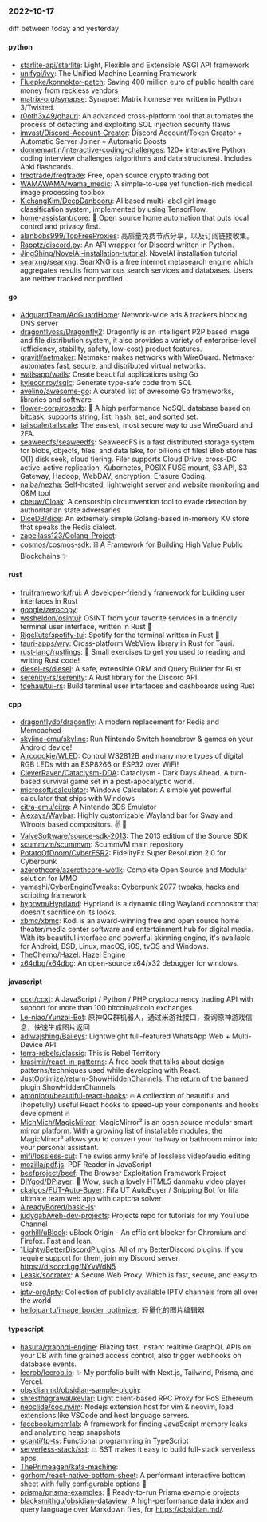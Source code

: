 ### 2022-10-17
diff between today and yesterday

#### python
* [starlite-api/starlite](https://github.com/starlite-api/starlite): Light, Flexible and Extensible ASGI API framework
* [unifyai/ivy](https://github.com/unifyai/ivy): The Unified Machine Learning Framework
* [Fluepke/konnektor-patch](https://github.com/Fluepke/konnektor-patch): Saving 400 million euro of public health care money from reckless vendors
* [matrix-org/synapse](https://github.com/matrix-org/synapse): Synapse: Matrix homeserver written in Python 3/Twisted.
* [r0oth3x49/ghauri](https://github.com/r0oth3x49/ghauri): An advanced cross-platform tool that automates the process of detecting and exploiting SQL injection security flaws
* [imvast/Discord-Account-Creator](https://github.com/imvast/Discord-Account-Creator): Discord Account/Token Creator + Automatic Server Joiner + Automatic Boosts
* [donnemartin/interactive-coding-challenges](https://github.com/donnemartin/interactive-coding-challenges): 120+ interactive Python coding interview challenges (algorithms and data structures). Includes Anki flashcards.
* [freqtrade/freqtrade](https://github.com/freqtrade/freqtrade): Free, open source crypto trading bot
* [WAMAWAMA/wama_medic](https://github.com/WAMAWAMA/wama_medic): A simple-to-use yet function-rich medical image processing toolbox
* [KichangKim/DeepDanbooru](https://github.com/KichangKim/DeepDanbooru): AI based multi-label girl image classification system, implemented by using TensorFlow.
* [home-assistant/core](https://github.com/home-assistant/core): 🏡 Open source home automation that puts local control and privacy first.
* [alanbobs999/TopFreeProxies](https://github.com/alanbobs999/TopFreeProxies): 高质量免费节点分享，以及订阅链接收集。
* [Rapptz/discord.py](https://github.com/Rapptz/discord.py): An API wrapper for Discord written in Python.
* [JingShing/NovelAI-installation-tutorial](https://github.com/JingShing/NovelAI-installation-tutorial): NovelAI installation tutorial
* [searxng/searxng](https://github.com/searxng/searxng): SearXNG is a free internet metasearch engine which aggregates results from various search services and databases. Users are neither tracked nor profiled.

#### go
* [AdguardTeam/AdGuardHome](https://github.com/AdguardTeam/AdGuardHome): Network-wide ads & trackers blocking DNS server
* [dragonflyoss/Dragonfly2](https://github.com/dragonflyoss/Dragonfly2): Dragonfly is an intelligent P2P based image and file distribution system, it also provides a variety of enterprise-level (efficiency, stability, safety, low-cost) product features.
* [gravitl/netmaker](https://github.com/gravitl/netmaker): Netmaker makes networks with WireGuard. Netmaker automates fast, secure, and distributed virtual networks.
* [wailsapp/wails](https://github.com/wailsapp/wails): Create beautiful applications using Go
* [kyleconroy/sqlc](https://github.com/kyleconroy/sqlc): Generate type-safe code from SQL
* [avelino/awesome-go](https://github.com/avelino/awesome-go): A curated list of awesome Go frameworks, libraries and software
* [flower-corp/rosedb](https://github.com/flower-corp/rosedb): 🚀 A high performance NoSQL database based on bitcask, supports string, list, hash, set, and sorted set.
* [tailscale/tailscale](https://github.com/tailscale/tailscale): The easiest, most secure way to use WireGuard and 2FA.
* [seaweedfs/seaweedfs](https://github.com/seaweedfs/seaweedfs): SeaweedFS is a fast distributed storage system for blobs, objects, files, and data lake, for billions of files! Blob store has O(1) disk seek, cloud tiering. Filer supports Cloud Drive, cross-DC active-active replication, Kubernetes, POSIX FUSE mount, S3 API, S3 Gateway, Hadoop, WebDAV, encryption, Erasure Coding.
* [naiba/nezha](https://github.com/naiba/nezha): Self-hosted, lightweight server and website monitoring and O&M tool
* [cbeuw/Cloak](https://github.com/cbeuw/Cloak): A censorship circumvention tool to evade detection by authoritarian state adversaries
* [DiceDB/dice](https://github.com/DiceDB/dice): An extremely simple Golang-based in-memory KV store that speaks the Redis dialect.
* [zapellass123/Golang-Project](https://github.com/zapellass123/Golang-Project): 
* [cosmos/cosmos-sdk](https://github.com/cosmos/cosmos-sdk): ⛓️ A Framework for Building High Value Public Blockchains ✨

#### rust
* [fruiframework/frui](https://github.com/fruiframework/frui): A developer-friendly framework for building user interfaces in Rust
* [google/zerocopy](https://github.com/google/zerocopy): 
* [wssheldon/osintui](https://github.com/wssheldon/osintui): OSINT from your favorite services in a friendly terminal user interface, written in Rust 🦀
* [Rigellute/spotify-tui](https://github.com/Rigellute/spotify-tui): Spotify for the terminal written in Rust 🚀
* [tauri-apps/wry](https://github.com/tauri-apps/wry): Cross-platform WebView library in Rust for Tauri.
* [rust-lang/rustlings](https://github.com/rust-lang/rustlings): 🦀 Small exercises to get you used to reading and writing Rust code!
* [diesel-rs/diesel](https://github.com/diesel-rs/diesel): A safe, extensible ORM and Query Builder for Rust
* [serenity-rs/serenity](https://github.com/serenity-rs/serenity): A Rust library for the Discord API.
* [fdehau/tui-rs](https://github.com/fdehau/tui-rs): Build terminal user interfaces and dashboards using Rust

#### cpp
* [dragonflydb/dragonfly](https://github.com/dragonflydb/dragonfly): A modern replacement for Redis and Memcached
* [skyline-emu/skyline](https://github.com/skyline-emu/skyline): Run Nintendo Switch homebrew & games on your Android device!
* [Aircoookie/WLED](https://github.com/Aircoookie/WLED): Control WS2812B and many more types of digital RGB LEDs with an ESP8266 or ESP32 over WiFi!
* [CleverRaven/Cataclysm-DDA](https://github.com/CleverRaven/Cataclysm-DDA): Cataclysm - Dark Days Ahead. A turn-based survival game set in a post-apocalyptic world.
* [microsoft/calculator](https://github.com/microsoft/calculator): Windows Calculator: A simple yet powerful calculator that ships with Windows
* [citra-emu/citra](https://github.com/citra-emu/citra): A Nintendo 3DS Emulator
* [Alexays/Waybar](https://github.com/Alexays/Waybar): Highly customizable Wayland bar for Sway and Wlroots based compositors. ✌️ 🎉
* [ValveSoftware/source-sdk-2013](https://github.com/ValveSoftware/source-sdk-2013): The 2013 edition of the Source SDK
* [scummvm/scummvm](https://github.com/scummvm/scummvm): ScummVM main repository
* [PotatoOfDoom/CyberFSR2](https://github.com/PotatoOfDoom/CyberFSR2): FidelityFx Super Resolution 2.0 for Cyberpunk
* [azerothcore/azerothcore-wotlk](https://github.com/azerothcore/azerothcore-wotlk): Complete Open Source and Modular solution for MMO
* [yamashi/CyberEngineTweaks](https://github.com/yamashi/CyberEngineTweaks): Cyberpunk 2077 tweaks, hacks and scripting framework
* [hyprwm/Hyprland](https://github.com/hyprwm/Hyprland): Hyprland is a dynamic tiling Wayland compositor that doesn't sacrifice on its looks.
* [xbmc/xbmc](https://github.com/xbmc/xbmc): Kodi is an award-winning free and open source home theater/media center software and entertainment hub for digital media. With its beautiful interface and powerful skinning engine, it's available for Android, BSD, Linux, macOS, iOS, tvOS and Windows.
* [TheCherno/Hazel](https://github.com/TheCherno/Hazel): Hazel Engine
* [x64dbg/x64dbg](https://github.com/x64dbg/x64dbg): An open-source x64/x32 debugger for windows.

#### javascript
* [ccxt/ccxt](https://github.com/ccxt/ccxt): A JavaScript / Python / PHP cryptocurrency trading API with support for more than 100 bitcoin/altcoin exchanges
* [Le-niao/Yunzai-Bot](https://github.com/Le-niao/Yunzai-Bot): 原神QQ群机器人，通过米游社接口，查询原神游戏信息，快速生成图片返回
* [adiwajshing/Baileys](https://github.com/adiwajshing/Baileys): Lightweight full-featured WhatsApp Web + Multi-Device API
* [terra-rebels/classic](https://github.com/terra-rebels/classic): This is Rebel Territory
* [krasimir/react-in-patterns](https://github.com/krasimir/react-in-patterns): A free book that talks about design patterns/techniques used while developing with React.
* [JustOptimize/return-ShowHiddenChannels](https://github.com/JustOptimize/return-ShowHiddenChannels): The return of the banned plugin ShowHiddenChannels
* [antonioru/beautiful-react-hooks](https://github.com/antonioru/beautiful-react-hooks): 🔥 A collection of beautiful and (hopefully) useful React hooks to speed-up your components and hooks development 🔥
* [MichMich/MagicMirror](https://github.com/MichMich/MagicMirror): MagicMirror² is an open source modular smart mirror platform. With a growing list of installable modules, the MagicMirror² allows you to convert your hallway or bathroom mirror into your personal assistant.
* [mifi/lossless-cut](https://github.com/mifi/lossless-cut): The swiss army knife of lossless video/audio editing
* [mozilla/pdf.js](https://github.com/mozilla/pdf.js): PDF Reader in JavaScript
* [beefproject/beef](https://github.com/beefproject/beef): The Browser Exploitation Framework Project
* [DIYgod/DPlayer](https://github.com/DIYgod/DPlayer): 🍭 Wow, such a lovely HTML5 danmaku video player
* [ckalgos/FUT-Auto-Buyer](https://github.com/ckalgos/FUT-Auto-Buyer): Fifa UT AutoBuyer / Snipping Bot for fifa ultimate team web app with captcha solver
* [AlreadyBored/basic-js](https://github.com/AlreadyBored/basic-js): 
* [judygab/web-dev-projects](https://github.com/judygab/web-dev-projects): Projects repo for tutorials for my YouTube Channel
* [gorhill/uBlock](https://github.com/gorhill/uBlock): uBlock Origin - An efficient blocker for Chromium and Firefox. Fast and lean.
* [1Lighty/BetterDiscordPlugins](https://github.com/1Lighty/BetterDiscordPlugins): All of my BetterDiscord plugins. If you require support for them, join my Discord server. https://discord.gg/NYvWdN5
* [Leask/socratex](https://github.com/Leask/socratex): A Secure Web Proxy. Which is fast, secure, and easy to use.
* [iptv-org/iptv](https://github.com/iptv-org/iptv): Collection of publicly available IPTV channels from all over the world
* [hellojuantu/image_border_optimizer](https://github.com/hellojuantu/image_border_optimizer): 轻量化的图片编辑器

#### typescript
* [hasura/graphql-engine](https://github.com/hasura/graphql-engine): Blazing fast, instant realtime GraphQL APIs on your DB with fine grained access control, also trigger webhooks on database events.
* [leerob/leerob.io](https://github.com/leerob/leerob.io): ✨ My portfolio built with Next.js, Tailwind, Prisma, and Vercel.
* [obsidianmd/obsidian-sample-plugin](https://github.com/obsidianmd/obsidian-sample-plugin): 
* [shresthagrawal/kevlar](https://github.com/shresthagrawal/kevlar): Light client-based RPC Proxy for PoS Ethereum
* [neoclide/coc.nvim](https://github.com/neoclide/coc.nvim): Nodejs extension host for vim & neovim, load extensions like VSCode and host language servers.
* [facebook/memlab](https://github.com/facebook/memlab): A framework for finding JavaScript memory leaks and analyzing heap snapshots
* [gcanti/fp-ts](https://github.com/gcanti/fp-ts): Functional programming in TypeScript
* [serverless-stack/sst](https://github.com/serverless-stack/sst): 💥 SST makes it easy to build full-stack serverless apps.
* [ThePrimeagen/kata-machine](https://github.com/ThePrimeagen/kata-machine): 
* [gorhom/react-native-bottom-sheet](https://github.com/gorhom/react-native-bottom-sheet): A performant interactive bottom sheet with fully configurable options 🚀
* [prisma/prisma-examples](https://github.com/prisma/prisma-examples): 🚀 Ready-to-run Prisma example projects
* [blacksmithgu/obsidian-dataview](https://github.com/blacksmithgu/obsidian-dataview): A high-performance data index and query language over Markdown files, for https://obsidian.md/.
